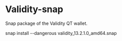 # Validity-snap
Snap package of the Validity QT wallet.

snap install --dangerous validity_13.2.1.0_amd64.snap
